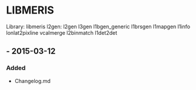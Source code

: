 
# LIBMERIS

Library: libmeris
                        l2gen:
                            l2gen
                            l3gen
                            l1bgen_generic
                            l1brsgen
                            l1mapgen
                            l1info
                            lonlat2pixline
                            vcalmerge
                            l2binmatch
                            l1det2det

## <VERSION> - 2015-03-12
### Added
  * Changelog.md

